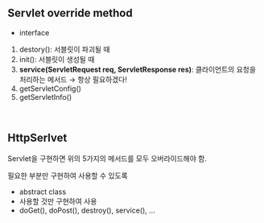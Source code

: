 ## Servlet override method

- interface
1. destory(): 서블릿이 파괴될 때
2. init(): 서블릿이 생성될 때
3. **service(ServletRequest req, ServletResponse res)**: 클라이언트의 요청을 처리하는 메서드 → 항상 필요하겠다!
4. getServletConfig()
5. getServletInfo()

<br>

## HttpSerlvet

Servlet을 구현하면 위의 5가지의 메서드를 모두 오버라이드해야 함.

필요한 부분만 구현하여 사용할 수 있도록 

- abstract class
- 사용할 것만 구현하여 사용
- doGet(), doPost(), destroy(), service(), ...